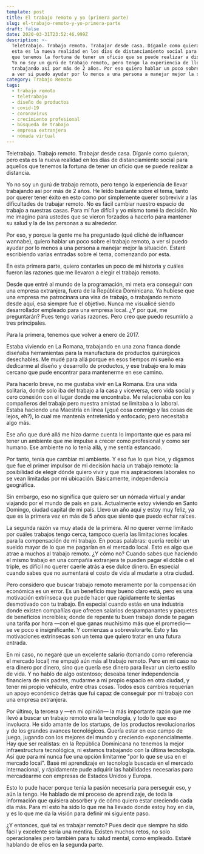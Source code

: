 ```yaml
---
template: post
title: El trabajo remoto y yo (primera parte)
slug: el-trabajo-remoto-y-yo-primera-parte
draft: false
date: 2020-03-31T23:52:46.999Z
description: >-
  Teletrabajo. Trabajo remoto. Trabajar desde casa. Díganle como quieran, pero
  esta es la nueva realidad en los días de distanciamiento social para aquellos
  que tenemos la fortuna de tener un oficio que se puede realizar a distancia.
  Yo no soy un gurú de trabajo remoto, pero tengo la experiencia de llevar
  trabajando así por más de 2 años. Por eso quiero hablar un poco sobre el tema,
  a ver si puedo ayudar por lo menos a una persona a manejar mejor la situación.
category: Trabajo Remoto
tags:
  - trabajo remoto
  - teletrabajo
  - diseño de productos
  - covid-19
  - coronavirus
  - crecimiento profesional
  - búsqueda de trabajo
  - empresa extranjera
  - nómada virtual
---
```

Teletrabajo. Trabajo remoto. Trabajar desde casa. Díganle como quieran, pero esta es la nueva realidad en los días de distanciamiento social para aquellos que tenemos la fortuna de tener un oficio que se puede realizar a distancia.

Yo no soy un gurú de trabajo remoto, pero tengo la experiencia de llevar trabajando así por más de 2 años. He leído bastante sobre el tema, tanto por querer tener éxito en esto como por simplemente querer sobrevivir a las dificultades de trabajar remoto. No es fácil cambiar nuestro espacio de trabajo a nuestras casas. Para mí fue difícil y yo mismo tomé la decisión. No me imagino para ustedes que se vieron forzados a hacerlo para mantener su salud y la de las personas a su alrededor.

Por eso, y porque la gente me ha preguntado (qué cliché de influencer wannabe), quiero hablar un poco sobre el trabajo remoto, a ver si puedo ayudar por lo menos a una persona a manejar mejor la situación. Estaré escribiendo varias entradas sobre el tema, comenzando por esta.

En esta primera parte, quiero contarles un poco de mi historia y cuáles fueron las razones que me llevaron a elegir el trabajo remoto.

Desde que entré al mundo de la programación, mi meta era conseguir con una empresa extranjera, fuera de la República Dominicana. Ya hubiese que una empresa me patrocinara una visa de trabajo, o trabajando remoto desde aquí, esa siempre fue el objetivo. Nunca me visualicé siendo desarrollador empleado para una empresa local. ¿Y por qué, me preguntarán? Pues tengo varias razones. Pero creo que puedo resumirlo a tres principales.

Para la primera, tenemos que volver a enero de 2017.

Estaba viviendo en La Romana, trabajando en una zona franca donde diseñaba herramientas para la manufactura de productos quirúrgicos desechables. Me mudé para allá porque en esos tiempos mi sueño era dedicarme al diseño y desarrollo de productos, y ese trabajo era lo más cercano que pude encontrar para mantenerme en ese camino.

Para hacerlo breve, no me gustaba vivir en La Romana. Era una vida solitaria, donde solo iba del trabajo a la casa y viceversa, cero vida social y cero conexión con el lugar donde me encontraba. Me relacionaba con los compañeros del trabajo pero nuestra amistad se limitaba a lo laboral. Estaba haciendo una Maestría en línea (¿qué cosa conmigo y las cosas de lejos, eh?), lo cual me mantenía entretenido y enfocado; pero necesitaba algo más.

Ese año que duré allá me hizo darme cuenta lo importante que es para mí tener un ambiente que me impulse a crecer como profesional y como ser humano. Ese ambiente no lo tenía allá, y me sentía estancado.

Por tanto, tenía que cambiar mi ambiente. Y eso fue lo que hice, y digamos que fue el primer impulsor de mi decisión hacia un trabajo remoto: la posibilidad de elegir dónde quiero vivir y que mis aspiraciones laborales no se vean limitadas por mi ubicación. Básicamente, independencia geográfica.

Sin embargo, eso no significa que quiero ser un nómada virtual y andar viajando por el mundo de país en país. Actualmente estoy viviendo en Santo Domingo, ciudad capital de mi país. Llevo un año aquí y estoy muy feliz, ya que es la primera vez en más de 5 años que siento que puedo echar raíces.

La segunda razón va muy atada de la primera. Al no querer verme limitado por cuáles trabajos tengo cerca, tampoco quería las limitaciones locales para la compensación de mi trabajo. En pocas palabras: quería recibir un sueldo mayor de lo que me pagarían en el mercado local. Esto es algo que atrae a muchos al trabajo remoto. ¿Y cómo no? Cuando sabes que haciendo el mismo trabajo en una compañía extranjera te pueden pagar el doble o el triple, es difícil no querer caerle atrás a ese dulce dinero. En especial cuando sabes que no aumentará el costo de vida al mudarte a otra ciudad.

Pero considero que buscar trabajo remoto meramente por la compensación económica es un error. Es un beneficio muy bueno claro está, pero es una motivación extrínseca que puede hacer que rápidamente te sientas desmotivado con tu trabajo. En especial cuando estás en una industria donde existen compañías que ofrecen salarios despampanantes y paquetes de beneficios increíbles; donde de repente tu buen trabajo donde te pagan una tarifa por hora —con el que ganas muchísimo más que el promedio— se ve poco e insignificante. Y comienzas a sobrevalorarte. Esto y las motivaciones extrínsecas son un tema que quiero tratar en una futura entrada.

En mi caso, no negaré que un excelente salario (tomando como referencia el mercado local) me empujó aún más al trabajo remoto. Pero en mi caso no era dinero por dinero, sino que quería ese dinero para llevar un cierto estilo de vida. Y no hablo de algo ostentoso; deseaba tener independencia financiera de mis padres, mudarme a mi propio espacio en otra ciudad, y tener mi propio vehículo, entre otras cosas. Todos esos cambios requerían un apoyo económico detrás que fui capaz de conseguir por mi trabajo con una empresa extranjera.

Por último, la tercera y —en mi opinión— la más importante razón que me llevó a buscar un trabajo remoto era la tecnología, y todo lo que eso involucra. He sido amante de los startups, de los productos revolucionarios y de los grandes avances tecnológicos. Quería estar en ese campo de juego, jugando con los mejores del mundo y creciendo exponencialmente. Hay que ser realistas: en la República Dominicana no tenemos la mejor infraestructura tecnológica, ni estamos trabajando con la última tecnología. Así que para mí nunca fue una opción limitarme "por lo que se usa en el mercado local". Basé mi aprendizaje en tecnología buscada en el mercado internacional, y rápidamente pude adquirir las habilidades necesarias para mercadearme con empresas de Estados Unidos y Europa.

Esto lo pude hacer porque tenía la pasión necesaria para perseguir eso, y aún la tengo. He hablado de mi proceso de aprendizaje, de toda la información que quisiera absorber y de cómo quiero estar creciendo cada día más. Para mí esto ha sido lo que me ha llevado donde estoy hoy en día, y es lo que me da la visión para definir mi siguiente paso.

¿Y entonces, qué tal es trabajar remoto? Pues decir que siempre ha sido fácil y excelente sería una mentira. Existen muchos retos, no solo operacionales pero también para tu salud mental, como empleado. Estaré hablando de ellos en la segunda parte.
